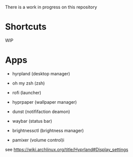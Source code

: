 
There is a work in progress on this repository
# Shortcuts
WIP 




# Apps

- hyrpland (desktop manager)

- oh my zsh (zsh)

- rofi (launcher)

- hyprpaper (wallpaper manager)

- dunst (notififaction deamon)

- waybar (status bar)

- brightnessctl (brightness manager)

- pamixer (volume control)i



see https://wiki.archlinux.org/title/Hyprland#Display_settings
